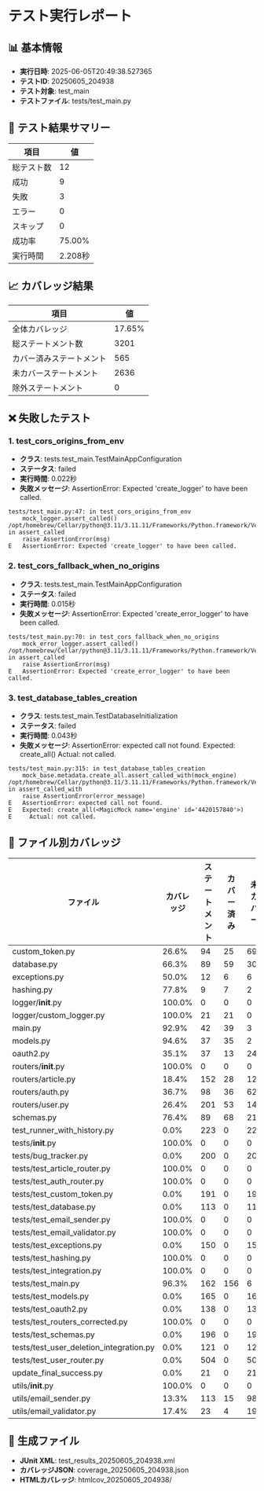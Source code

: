 # テスト実行レポート

## 📊 基本情報
- **実行日時**: 2025-06-05T20:49:38.527365
- **テストID**: 20250605_204938
- **テスト対象**: test_main
- **テストファイル**: tests/test_main.py

## 🧪 テスト結果サマリー

| 項目 | 値 |
|------|-----|
| 総テスト数 | 12 |
| 成功 | 9 |
| 失敗 | 3 |
| エラー | 0 |
| スキップ | 0 |
| 成功率 | 75.00% |
| 実行時間 | 2.208秒 |

## 📈 カバレッジ結果

| 項目 | 値 |
|------|-----|
| 全体カバレッジ | 17.65% |
| 総ステートメント数 | 3201 |
| カバー済みステートメント | 565 |
| 未カバーステートメント | 2636 |
| 除外ステートメント | 0 |


## ❌ 失敗したテスト

### 1. test_cors_origins_from_env
- **クラス**: tests.test_main.TestMainAppConfiguration
- **ステータス**: failed
- **実行時間**: 0.022秒
- **失敗メッセージ**: AssertionError: Expected 'create_logger' to have been called.
```
tests/test_main.py:47: in test_cors_origins_from_env
    mock_logger.assert_called()
/opt/homebrew/Cellar/python@3.11/3.11.11/Frameworks/Python.framework/Versions/3.11/lib/python3.11/unittest/mock.py:908: in assert_called
    raise AssertionError(msg)
E   AssertionError: Expected 'create_logger' to have been called.
```

### 2. test_cors_fallback_when_no_origins
- **クラス**: tests.test_main.TestMainAppConfiguration
- **ステータス**: failed
- **実行時間**: 0.015秒
- **失敗メッセージ**: AssertionError: Expected 'create_error_logger' to have been called.
```
tests/test_main.py:70: in test_cors_fallback_when_no_origins
    mock_error_logger.assert_called()
/opt/homebrew/Cellar/python@3.11/3.11.11/Frameworks/Python.framework/Versions/3.11/lib/python3.11/unittest/mock.py:908: in assert_called
    raise AssertionError(msg)
E   AssertionError: Expected 'create_error_logger' to have been called.
```

### 3. test_database_tables_creation
- **クラス**: tests.test_main.TestDatabaseInitialization
- **ステータス**: failed
- **実行時間**: 0.043秒
- **失敗メッセージ**: AssertionError: expected call not found.
Expected: create_all(<MagicMock name='engine' id='4420157840'>)
  Actual: not called.
```
tests/test_main.py:315: in test_database_tables_creation
    mock_base.metadata.create_all.assert_called_with(mock_engine)
/opt/homebrew/Cellar/python@3.11/3.11.11/Frameworks/Python.framework/Versions/3.11/lib/python3.11/unittest/mock.py:930: in assert_called_with
    raise AssertionError(error_message)
E   AssertionError: expected call not found.
E   Expected: create_all(<MagicMock name='engine' id='4420157840'>)
E     Actual: not called.
```


## 📁 ファイル別カバレッジ

| ファイル | カバレッジ | ステートメント | カバー済み | 未カバー |
|----------|------------|----------------|-----------|----------|
| custom_token.py | 26.6% | 94 | 25 | 69 |
| database.py | 66.3% | 89 | 59 | 30 |
| exceptions.py | 50.0% | 12 | 6 | 6 |
| hashing.py | 77.8% | 9 | 7 | 2 |
| logger/__init__.py | 100.0% | 0 | 0 | 0 |
| logger/custom_logger.py | 100.0% | 21 | 21 | 0 |
| main.py | 92.9% | 42 | 39 | 3 |
| models.py | 94.6% | 37 | 35 | 2 |
| oauth2.py | 35.1% | 37 | 13 | 24 |
| routers/__init__.py | 100.0% | 0 | 0 | 0 |
| routers/article.py | 18.4% | 152 | 28 | 124 |
| routers/auth.py | 36.7% | 98 | 36 | 62 |
| routers/user.py | 26.4% | 201 | 53 | 148 |
| schemas.py | 76.4% | 89 | 68 | 21 |
| test_runner_with_history.py | 0.0% | 223 | 0 | 223 |
| tests/__init__.py | 100.0% | 0 | 0 | 0 |
| tests/bug_tracker.py | 0.0% | 200 | 0 | 200 |
| tests/test_article_router.py | 100.0% | 0 | 0 | 0 |
| tests/test_auth_router.py | 100.0% | 0 | 0 | 0 |
| tests/test_custom_token.py | 0.0% | 191 | 0 | 191 |
| tests/test_database.py | 0.0% | 113 | 0 | 113 |
| tests/test_email_sender.py | 100.0% | 0 | 0 | 0 |
| tests/test_email_validator.py | 100.0% | 0 | 0 | 0 |
| tests/test_exceptions.py | 0.0% | 150 | 0 | 150 |
| tests/test_hashing.py | 100.0% | 0 | 0 | 0 |
| tests/test_integration.py | 100.0% | 0 | 0 | 0 |
| tests/test_main.py | 96.3% | 162 | 156 | 6 |
| tests/test_models.py | 0.0% | 165 | 0 | 165 |
| tests/test_oauth2.py | 0.0% | 138 | 0 | 138 |
| tests/test_routers_corrected.py | 100.0% | 0 | 0 | 0 |
| tests/test_schemas.py | 0.0% | 196 | 0 | 196 |
| tests/test_user_deletion_integration.py | 0.0% | 121 | 0 | 121 |
| tests/test_user_router.py | 0.0% | 504 | 0 | 504 |
| update_final_success.py | 0.0% | 21 | 0 | 21 |
| utils/__init__.py | 100.0% | 0 | 0 | 0 |
| utils/email_sender.py | 13.3% | 113 | 15 | 98 |
| utils/email_validator.py | 17.4% | 23 | 4 | 19 |

## 📎 生成ファイル
- **JUnit XML**: test_results_20250605_204938.xml
- **カバレッジJSON**: coverage_20250605_204938.json
- **HTMLカバレッジ**: htmlcov_20250605_204938/
